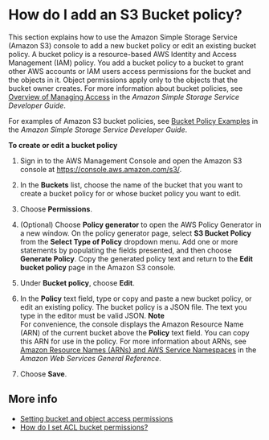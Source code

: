 # How do I add an S3 Bucket policy?<a name="add-bucket-policy"></a>

This section explains how to use the Amazon Simple Storage Service \(Amazon S3\) console to add a new bucket policy or edit an existing bucket policy\. A bucket policy is a resource\-based AWS Identity and Access Management \(IAM\) policy\. You add a bucket policy to a bucket to grant other AWS accounts or IAM users access permissions for the bucket and the objects in it\. Object permissions apply only to the objects that the bucket owner creates\. For more information about bucket policies, see [Overview of Managing Access](https://docs.aws.amazon.com/AmazonS3/latest/dev/access-control-overview.html) in the *Amazon Simple Storage Service Developer Guide*\.

 For examples of Amazon S3 bucket policies, see [Bucket Policy Examples](https://docs.aws.amazon.com/AmazonS3/latest/dev/example-bucket-policies.html) in the *Amazon Simple Storage Service Developer Guide*\. 

**To create or edit a bucket policy**

1. Sign in to the AWS Management Console and open the Amazon S3 console at [https://console\.aws\.amazon\.com/s3/](https://console.aws.amazon.com/s3/)\.

1. In the **Buckets** list, choose the name of the bucket that you want to create a bucket policy for or whose bucket policy you want to edit\.

1. Choose **Permissions**\.

1. \(Optional\) Choose **Policy generator** to open the AWS Policy Generator in a new window\. On the policy generator page, select **S3 Bucket Policy** from the **Select Type of Policy** dropdown menu\. Add one or more statements by populating the fields presented, and then choose **Generate Policy**\. Copy the generated policy text and return to the **Edit bucket policy** page in the Amazon S3 console\.

1. Under **Bucket policy**, choose **Edit**\.

1. In the **Policy** text field, type or copy and paste a new bucket policy, or edit an existing policy\. The bucket policy is a JSON file\. The text you type in the editor must be valid JSON\.
**Note**  
For convenience, the console displays the Amazon Resource Name \(ARN\) of the current bucket above the **Policy** text field\. You can copy this ARN for use in the policy\. For more information about ARNs, see [Amazon Resource Names \(ARNs\) and AWS Service Namespaces](https://docs.aws.amazon.com/general/latest/gr/aws-arns-and-namespaces.html) in the *Amazon Web Services General Reference*\.

1. Choose **Save**\.

## More info<a name="add-bucket-policy-moreinfo"></a>
+ [Setting bucket and object access permissions](set-permissions.md)
+ [How do I set ACL bucket permissions?](set-bucket-permissions.md)